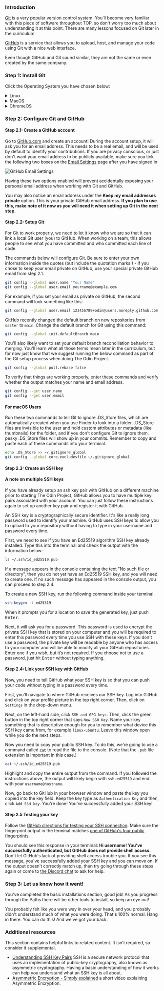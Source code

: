 <!-- markdownlint-disable MD024 TOP004 -->

### Introduction

[Git](https://git-scm.com/) is a very popular version control system. You'll become very familiar with this piece of software throughout TOP, so don't worry too much about understanding it at this point. There are many lessons focused on Git later in the curriculum.

[GitHub](https://github.com/) is a service that allows you to upload, host, and manage your code using Git with a nice web interface.

Even though GitHub and Git sound similar, they are not the same or even created by the same company.

### Step 1: Install Git

Click the Operating System you have chosen below:

<details markdown="block">

<summary class="dropDown-header">Linux</summary>

#### Step 1.1: Update the system

Run these commands in the terminal to update the Linux system:

```bash
sudo apt update
sudo apt upgrade
```

<div class="lesson-note lesson-note--tip" markdown="1">

#### A note on typing passwords in the terminal

  When using a command in the terminal that requires you to enter your password for authentication (such as `sudo`), you will notice that the characters aren't visible as you type them. While it might seem like the terminal isn’t responding, don’t worry!

  This is a security feature to protect confidential information, like how password fields on websites use asterisks or dots. By not displaying the characters you write, the terminal keeps your password secure.

  You can still enter your password as normal and press <kbd>Enter</kbd> to submit it.

</div>

#### Step 1.2: Install Git

You likely have `git` installed already, but to make sure that we have the most up to date version of git, run the following commands:

```bash
sudo add-apt-repository ppa:git-core/ppa
sudo apt update
sudo apt install git
```

#### Step 1.3: Verify version

Make sure your Git version is **at least** 2.28 by running this command:

```bash
git --version
```

If the version number is less than 2.28, follow the instructions again.

</details>

<details markdown="block">

<summary class="dropDown-header">MacOS</summary>

#### Step 1.0: Install Homebrew

First, you'll need to install Homebrew. To install it, you’ll first need to make sure you meet the [Homebrew MacOS requirements](https://docs.brew.sh/Installation#macos-requirements). Once you meet the requirements, copy and paste the following into your terminal:

```bash
/bin/bash -c "$(curl -fsSL https://raw.githubusercontent.com/Homebrew/install/HEAD/install.sh)"
```

<div class="lesson-note lesson-note--warning" markdown=1>

#### Additional step for Apple Silicon Mac users

On an Apple Silicon Mac, you will have an extra step to take.
If you look at the terminal output after installing Homebrew, you will see "Installation Successful!". Further down in the terminal, there will be a section called "Next steps".
Reading the terminal may seem a bit intimidating, but this is a great chance to overcome those feelings. Follow the next steps as stated in your terminal (copy and paste the commands given) to add Homebrew to your PATH, which allows you to use the `brew` command prefix.

</div>

#### Step 1.1: Update Git

MacOS already comes with a version of Git, but you should update to the latest version. In the terminal, type

```bash
brew install git
```

This will install the latest version of Git. Easy, right?

#### Step 1.2: Verify version

If you have just installed and/or updated Git from the previous step, first close that terminal window.

**Open a new terminal window** and then make sure your Git version is **at least** 2.28 by running this command:

```bash
git --version
```

If the version number is less than 2.28, follow the instructions again. If you are encountering a `no formulae found in taps` error:

1. Run `brew doctor`.
1. You will see an output like the one below. NOTE: The actual output of `brew doctor` may vary based on the version of MacOS you're running, and any other issues you may have with your own installation. Ultimately, you must run each command line snippet that Homebrew provides after running `brew doctor` to repair your installation of Homebrew, including `brew cleanup` at the end.
![Brew Doctor Sample Output](https://cdn.statically.io/gh/TheOdinProject/curriculum/284f0cdc998be7e4751e29e8458323ad5d320303/foundations/installations/setting_up_git/imgs/00.png)
1. Run `brew install git`, **open a new terminal window**, and then check your version of Git, which should now be the latest.

</details>

<details markdown="block">

<summary class="dropDown-header">ChromeOS</summary>

Follow the instructions on [installing Git from Source](https://www.digitalocean.com/community/tutorials/how-to-install-git-on-debian-10#installing-git-from-source) from Digital Ocean.

</details>

### Step 2: Configure Git and GitHub

#### Step 2.1: Create a GitHub account

Go to [GitHub.com](https://github.com/) and create an account! During the account setup, it will ask you for an email address. This needs to be a real email, and will be used by default to identify your contributions. If you are privacy conscious, or just don't want your email address to be publicly available, make sure you tick the following two boxes on the [Email Settings](https://github.com/settings/emails) page after you have signed in:

![GitHub Email Settings](https://github.com/user-attachments/assets/399e550c-3318-4490-8139-24bf51eea810)

Having these two options enabled will prevent accidentally exposing your personal email address when working with Git and GitHub.

You may also notice an email address under the **Keep my email addresses private** option. This is your private GitHub email address. **If you plan to use this, make note of it now as you will need it when setting up Git in the next step.**

#### Step 2.2: Setup Git

For Git to work properly, we need to let it know who we are so that it can link a local Git user (you) to GitHub. When working on a team, this allows people to see what you have committed and who committed each line of code.

The commands below will configure Git. Be sure to enter your own information inside the quotes (but include the quotation marks!) - if you chose to keep your email private on GitHub, use your special private GitHub email from step 2.1.

```bash
git config --global user.name "Your Name"
git config --global user.email yourname@example.com
```

For example, if you set your email as private on GitHub, the second command will look something like this:

```bash
git config --global user.email 123456789+odin@users.noreply.github.com # Remember to use your own private GitHub email here.
```

GitHub recently changed the default branch on new repositories from `master` to `main`. Change the default branch for Git using this command:

```bash
git config --global init.defaultBranch main
```

You'll also likely want to set your default branch reconciliation behavior to merging. You'll learn what all those terms mean later in the curriculum, but for now just know that we suggest running the below command as part of the Git setup process when doing The Odin Project.

```bash
git config --global pull.rebase false
```

To verify that things are working properly, enter these commands and verify whether the output matches your name and email address.

```bash
git config --get user.name
git config --get user.email
```

<div class="lesson-note" markdown="1">

#### For macOS Users

Run these two commands to tell Git to ignore .DS_Store files, which are automatically created when you use Finder to look into a folder. .DS_Store files are invisible to the user and hold custom attributes or metadata (like thumbnails) for the folder, and if you don't configure Git to ignore them, pesky .DS_Store files will show up in your commits. Remember to copy and paste each of these commands into your terminal.

```bash
echo .DS_Store >> ~/.gitignore_global
git config --global core.excludesfile ~/.gitignore_global
```

</div>

#### Step 2.3: Create an SSH key

<div class="lesson-note" markdown="1">

#### A note on multiple SSH keys

If you have already setup an ssh key pair with GitHub on a different machine prior to starting The Odin Project, GitHub allows you to have multiple key pairs associated with your account. You can just follow these instructions again to set up another key pair and register it with GitHub.

</div>

An SSH key is a cryptographically secure identifier. It's like a really long password used to identify your machine. GitHub uses SSH keys to allow you to upload to your repository without having to type in your username and password every time.

First, we need to see if you have an Ed25519 algorithm SSH key already installed. Type this into the terminal and check the output with the information below:

```bash
ls ~/.ssh/id_ed25519.pub
```

If a message appears in the console containing the text "No such file or directory", then you do not yet have an Ed25519 SSH key, and you will need to create one. If no such message has appeared in the console output, you can proceed to step 2.4.

To create a new SSH key, run the following command inside your terminal.

```bash
ssh-keygen -t ed25519
```

When it prompts you for a location to save the generated key, just push <kbd>Enter</kbd>.

Next, it will ask you for a password. This password is used to encrypt the private SSH key that is stored on your computer and you will be required to enter this password every time you use SSH with these keys. If you don't use a password, the private key will be readable by anyone who has access to your computer and will be able to modify all your GitHub repositories. Enter one if you wish, but it’s not required. If you choose not to use a password, just hit <kbd>Enter</kbd> without typing anything.

#### Step 2.4: Link your SSH key with GitHub

Now, you need to tell GitHub what your SSH key is so that you can push your code without typing in a password every time.

First, you'll navigate to where GitHub receives our SSH key. Log into GitHub and click on your profile picture in the top right corner. Then, click on `Settings` in the drop-down menu.

Next, on the left-hand side, click `SSH and GPG keys`. Then, click the green button in the top right corner that says `New SSH Key`. Name your key something that is descriptive enough for you to remember what device this SSH key came from, for example `linux-ubuntu`. Leave this window open while you do the next steps.

Now you need to copy your public SSH key. To do this, we're going to use a command called [`cat`](http://www.linfo.org/cat.html) to read the file to the console. (Note that the `.pub` file extension is important in this case.)

```bash
cat ~/.ssh/id_ed25519.pub
```

Highlight and copy the entire output from the command. If you followed the instructions above, the output will likely begin with `ssh-ed25519` and end with your `username@hostname`.

Now, go back to GitHub in your browser window and paste the key you copied into the key field. Keep the key type as `Authentication Key` and then, click `Add SSH key`. You're done! You've successfully added your SSH key!

#### Step 2.5 Testing your key

Follow the [GitHub directions for testing your SSH connection](https://docs.github.com/en/authentication/connecting-to-github-with-ssh/testing-your-ssh-connection?platform=linux). Make sure the fingerprint output in the terminal matches [one of GitHub's four public fingerprints](https://docs.github.com/en/authentication/keeping-your-account-and-data-secure/githubs-ssh-key-fingerprints).

You should see this response in your terminal: **Hi username! You've successfully authenticated, but GitHub does not provide shell access.** Don't let GitHub's lack of providing shell access trouble you. If you see this message, you've successfully added your SSH key and you can move on. If the output doesn't correctly match up, then try going through these steps again or come to [the Discord chat](https://discord.gg/fbFCkYabZB) to ask for help.

### Step 3: Let us know how it went!

You've completed the basic installations section, good job! As you progress through the Paths there will be other tools to install, so keep an eye out!

You probably felt like you were way in over your head, and you probably didn't understand much of what you were doing. That's 100% normal. Hang in there. You can do this! And we've got your back.

### Additional resources

This section contains helpful links to related content. It isn't required, so consider it supplemental.

- [Understanding SSH Key Pairs](https://winscp.net/eng/docs/ssh_keys) SSH is a secure network protocol that uses an implementation of public-key cryptography, also known as asymmetric cryptography. Having a basic understanding of how it works can help you understand what an SSH key is all about.
- [Asymmetric Encryption - Simply explained](https://www.youtube.com/watch?v=AQDCe585Lnc) a short video explaining Asymmetric Encryption.
